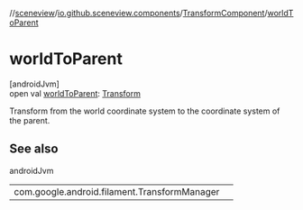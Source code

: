 //[sceneview](../../../index.md)/[io.github.sceneview.components](../index.md)/[TransformComponent](index.md)/[worldToParent](world-to-parent.md)

# worldToParent

[androidJvm]\
open val [worldToParent](world-to-parent.md): [Transform](../../io.github.sceneview.math/index.md#1875660684%2FClasslikes%2F-1571379623)

Transform from the world coordinate system to the coordinate system of the parent.

## See also

androidJvm

| | |
|---|---|
| com.google.android.filament.TransformManager |  |
